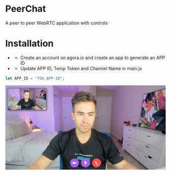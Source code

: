 # PeerChat

A peer to peer WebRTC application with controls

# Installation

- - Create an account on agora.io and create an app to generate an APP ID
- - Update APP ID, Temp Token and Channel Name in main.js

```javascript
let APP_ID = "YOU-APP-ID";
```

<img src="./images/preview.PNG">
